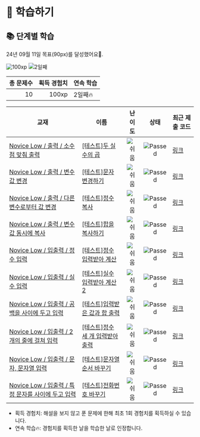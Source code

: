 # 📖 학습하기

## 📚 단계별 학습
24년 09월 11일 목표(90px)를 달성했어요🥳.

![100xp](https://img.shields.io/badge/EXP-100xp-%235cb85c.svg?for-the-badge)
![2일째](https://img.shields.io/badge/연속학습-2일째-%23E34F26.svg?for-the-badge)

|총 문제수|획득 경험치|연속 학습|
|---:|---:|---|
10|100xp|2일째🔥|

|교재|이름|난이도|상태|최근 제출 코드|
|---|---|:---:|:---:|---|
|[Novice Low / 출력 / 소수점 맞춰 출력](https://www.codetree.ai/missions?missionId=4)|[[테스트]두 실수의 곱](https://www.codetree.ai/missions/4/problems/the-product-of-two-real-numbers)|![쉬움][easy]|![Passed][passed]|[링크](https://github.com/seonmin5/codetree-TILs/blob/main/240911/%EB%91%90%20%EC%8B%A4%EC%88%98%EC%9D%98%20%EA%B3%B1/the-product-of-two-real-numbers.java)|
|[Novice Low / 출력 / 변수 값 변경](https://www.codetree.ai/missions?missionId=4)|[[테스트]문자 변경하기](https://www.codetree.ai/missions/4/problems/change-charater)|![쉬움][easy]|![Passed][passed]|[링크](https://github.com/seonmin5/codetree-TILs/blob/main/240911/%EB%AC%B8%EC%9E%90%20%EB%B3%80%EA%B2%BD%ED%95%98%EA%B8%B0/change-charater.java)|
|[Novice Low / 출력 / 다른 변수로부터 값 변경](https://www.codetree.ai/missions?missionId=4)|[[테스트]정수 복사](https://www.codetree.ai/missions/4/problems/copy-integer)|![쉬움][easy]|![Passed][passed]|[링크](https://github.com/seonmin5/codetree-TILs/blob/main/240911/%EC%A0%95%EC%88%98%20%EB%B3%B5%EC%82%AC/copy-integer.java)|
|[Novice Low / 출력 / 변수값 동시에 복사](https://www.codetree.ai/missions?missionId=4)|[[테스트]합을 복사하기](https://www.codetree.ai/missions/4/problems/copy-the-sum)|![쉬움][easy]|![Passed][passed]|[링크](https://github.com/seonmin5/codetree-TILs/blob/main/240911/%ED%95%A9%EC%9D%84%20%EB%B3%B5%EC%82%AC%ED%95%98%EA%B8%B0/copy-the-sum.java)|
|[Novice Low / 입출력 / 정수 입력](https://www.codetree.ai/missions?missionId=4)|[[테스트]정수 입력받아 계산](https://www.codetree.ai/missions/4/problems/calculation-by-inputting-an-integer)|![쉬움][easy]|![Passed][passed]|[링크](https://github.com/seonmin5/codetree-TILs/blob/main/240911/%EC%A0%95%EC%88%98%20%EC%9E%85%EB%A0%A5%EB%B0%9B%EC%95%84%20%EA%B3%84%EC%82%B0/calculation-by-inputting-an-integer.java)|
|[Novice Low / 입출력 / 실수 입력](https://www.codetree.ai/missions?missionId=4)|[[테스트]실수 입력받아 계산 2](https://www.codetree.ai/missions/4/problems/calculation-by-inputting-a-real-number-2)|![쉬움][easy]|![Passed][passed]|[링크](https://github.com/seonmin5/codetree-TILs/blob/main/240911/%EC%8B%A4%EC%88%98%20%EC%9E%85%EB%A0%A5%EB%B0%9B%EC%95%84%20%EA%B3%84%EC%82%B0%202/calculation-by-inputting-a-real-number-2.java)|
|[Novice Low / 입출력 / 공백을 사이에 두고 입력](https://www.codetree.ai/missions?missionId=4)|[[테스트]입력받은 값과 합 출력](https://www.codetree.ai/missions/4/problems/output-of-value-and-sum)|![쉬움][easy]|![Passed][passed]|[링크](https://github.com/seonmin5/codetree-TILs/blob/main/240911/%EC%9E%85%EB%A0%A5%EB%B0%9B%EC%9D%80%20%EA%B0%92%EA%B3%BC%20%ED%95%A9%20%EC%B6%9C%EB%A0%A5/output-of-value-and-sum.java)|
|[Novice Low / 입출력 / 2개의 줄에 걸쳐 입력](https://www.codetree.ai/missions?missionId=4)|[[테스트]정수 세 개 입력받아 출력](https://www.codetree.ai/missions/4/problems/take-three-integers-and-output)|![쉬움][easy]|![Passed][passed]|[링크](https://github.com/seonmin5/codetree-TILs/blob/main/240911/%EC%A0%95%EC%88%98%20%EC%84%B8%20%EA%B0%9C%20%EC%9E%85%EB%A0%A5%EB%B0%9B%EC%95%84%20%EC%B6%9C%EB%A0%A5/take-three-integers-and-output.java)|
|[Novice Low / 입출력 / 문자, 문자열 입력](https://www.codetree.ai/missions?missionId=4)|[[테스트]문자열 순서 바꾸기](https://www.codetree.ai/missions/4/problems/change-order-of-strings)|![쉬움][easy]|![Passed][passed]|[링크](https://github.com/seonmin5/codetree-TILs/blob/main/240911/%EB%AC%B8%EC%9E%90%EC%97%B4%20%EC%88%9C%EC%84%9C%20%EB%B0%94%EA%BE%B8%EA%B8%B0/change-order-of-strings.java)|
|[Novice Low / 입출력 / 특정 문자를 사이에 두고 입력](https://www.codetree.ai/missions?missionId=4)|[[테스트]전화번호 바꾸기](https://www.codetree.ai/missions/4/problems/change-phone-number)|![쉬움][easy]|![Passed][passed]|[링크](https://github.com/seonmin5/codetree-TILs/blob/main/240911/%EC%A0%84%ED%99%94%EB%B2%88%ED%98%B8%20%EB%B0%94%EA%BE%B8%EA%B8%B0/change-phone-number.java)|


* 획득 경험치: 해설을 보지 않고 푼 문제에 한해 최초 1회 경험치를 획득하실 수 있습니다.
* 연속 학습🔥: 경험치를 획득한 날을 학습한 날로 인정합니다.










[b5]: https://img.shields.io/badge/Bronze_5-%235D3E31.svg
[b4]: https://img.shields.io/badge/Bronze_4-%235D3E31.svg
[b3]: https://img.shields.io/badge/Bronze_3-%235D3E31.svg
[b2]: https://img.shields.io/badge/Bronze_2-%235D3E31.svg
[b1]: https://img.shields.io/badge/Bronze_1-%235D3E31.svg
[s5]: https://img.shields.io/badge/Silver_5-%23394960.svg
[s4]: https://img.shields.io/badge/Silver_4-%23394960.svg
[s3]: https://img.shields.io/badge/Silver_3-%23394960.svg
[s2]: https://img.shields.io/badge/Silver_2-%23394960.svg
[s1]: https://img.shields.io/badge/Silver_1-%23394960.svg
[g5]: https://img.shields.io/badge/Gold_5-%23FFC433.svg
[g4]: https://img.shields.io/badge/Gold_4-%23FFC433.svg
[g3]: https://img.shields.io/badge/Gold_3-%23FFC433.svg
[g2]: https://img.shields.io/badge/Gold_2-%23FFC433.svg
[g1]: https://img.shields.io/badge/Gold_1-%23FFC433.svg
[p5]: https://img.shields.io/badge/Platinum_5-%2376DDD8.svg
[p4]: https://img.shields.io/badge/Platinum_4-%2376DDD8.svg
[p3]: https://img.shields.io/badge/Platinum_3-%2376DDD8.svg
[p2]: https://img.shields.io/badge/Platinum_2-%2376DDD8.svg
[p1]: https://img.shields.io/badge/Platinum_1-%2376DDD8.svg
[passed]: https://img.shields.io/badge/Passed-%23009D27.svg
[failed]: https://img.shields.io/badge/Failed-%23D24D57.svg
[easy]: https://img.shields.io/badge/쉬움-%235cb85c.svg?for-the-badge
[medium]: https://img.shields.io/badge/보통-%23FFC433.svg?for-the-badge
[hard]: https://img.shields.io/badge/어려움-%23D24D57.svg?for-the-badge